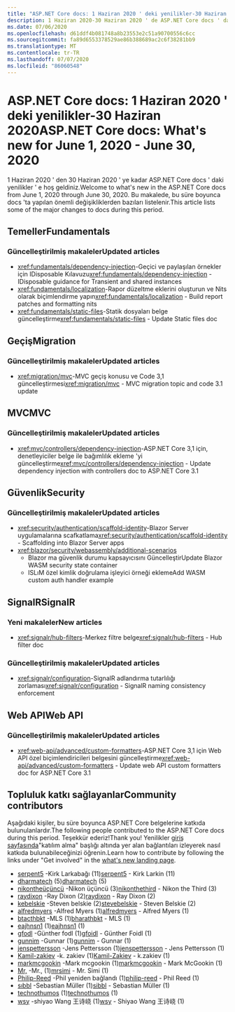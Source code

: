 ```yaml
---
title: "ASP.NET Core docs: 1 Haziran 2020 ' deki yenilikler-30 Haziran 2020"
description: 1 Haziran 2020-30 Haziran 2020 ' de ASP.NET Core docs ' daki yenilikler.
ms.date: 07/06/2020
ms.openlocfilehash: d61ddf4b081748a8b23553e2c51a90700556c6cc
ms.sourcegitcommit: fa89d6553378529ae86b388689ac2c6f38281bb9
ms.translationtype: MT
ms.contentlocale: tr-TR
ms.lasthandoff: 07/07/2020
ms.locfileid: "86060548"
---
```

# <a name="aspnet-core-docs-whats-new-for-june-1-2020---june-30-2020"></a><span data-ttu-id="65996-103">ASP.NET Core docs: 1 Haziran 2020 ' deki yenilikler-30 Haziran 2020</span><span class="sxs-lookup"><span data-stu-id="65996-103">ASP.NET Core docs: What's new for June 1, 2020 - June 30, 2020</span></span>

<span data-ttu-id="65996-104">1 Haziran 2020 ' den 30 Haziran 2020 ' ye kadar ASP.NET Core docs ' daki yenilikler ' e hoş geldiniz.</span><span class="sxs-lookup"><span data-stu-id="65996-104">Welcome to what's new in the ASP.NET Core docs from June 1, 2020 through June 30, 2020.</span></span> <span data-ttu-id="65996-105">Bu makalede, bu süre boyunca docs 'ta yapılan önemli değişikliklerden bazıları listelenir.</span><span class="sxs-lookup"><span data-stu-id="65996-105">This article lists some of the major changes to docs during this period.</span></span>

## <a name="fundamentals"></a><span data-ttu-id="65996-106">Temeller</span><span class="sxs-lookup"><span data-stu-id="65996-106">Fundamentals</span></span>

### <a name="updated-articles"></a><span data-ttu-id="65996-107">Güncelleştirilmiş makaleler</span><span class="sxs-lookup"><span data-stu-id="65996-107">Updated articles</span></span>

- <span data-ttu-id="65996-108"><xref:fundamentals/dependency-injection>-Geçici ve paylaşılan örnekler için IDisposable Kılavuzu</span><span class="sxs-lookup"><span data-stu-id="65996-108"><xref:fundamentals/dependency-injection> - IDisposable guidance for Transient and shared instances</span></span>
- <span data-ttu-id="65996-109"><xref:fundamentals/localization>-Rapor düzeltme eklerini oluşturun ve Nits olarak biçimlendirme yapın</span><span class="sxs-lookup"><span data-stu-id="65996-109"><xref:fundamentals/localization> - Build report patches and formatting nits</span></span>
- <span data-ttu-id="65996-110"><xref:fundamentals/static-files>-Statik dosyaları belge güncelleştirme</span><span class="sxs-lookup"><span data-stu-id="65996-110"><xref:fundamentals/static-files> - Update Static files doc</span></span>

## <a name="migration"></a><span data-ttu-id="65996-111">Geçiş</span><span class="sxs-lookup"><span data-stu-id="65996-111">Migration</span></span>

### <a name="updated-articles"></a><span data-ttu-id="65996-112">Güncelleştirilmiş makaleler</span><span class="sxs-lookup"><span data-stu-id="65996-112">Updated articles</span></span>

- <span data-ttu-id="65996-113"><xref:migration/mvc>-MVC geçiş konusu ve Code 3,1 güncelleştirmesi</span><span class="sxs-lookup"><span data-stu-id="65996-113"><xref:migration/mvc> - MVC migration topic and code 3.1 update</span></span>

## <a name="mvc"></a><span data-ttu-id="65996-114">MVC</span><span class="sxs-lookup"><span data-stu-id="65996-114">MVC</span></span>

### <a name="updated-articles"></a><span data-ttu-id="65996-115">Güncelleştirilmiş makaleler</span><span class="sxs-lookup"><span data-stu-id="65996-115">Updated articles</span></span>

- <span data-ttu-id="65996-116"><xref:mvc/controllers/dependency-injection>-ASP.NET Core 3,1 için, denetleyiciler belge ile bağımlılık ekleme 'yi güncelleştirme</span><span class="sxs-lookup"><span data-stu-id="65996-116"><xref:mvc/controllers/dependency-injection> - Update dependency injection with controllers doc to ASP.NET Core 3.1</span></span>

## <a name="security"></a><span data-ttu-id="65996-117">Güvenlik</span><span class="sxs-lookup"><span data-stu-id="65996-117">Security</span></span>

### <a name="updated-articles"></a><span data-ttu-id="65996-118">Güncelleştirilmiş makaleler</span><span class="sxs-lookup"><span data-stu-id="65996-118">Updated articles</span></span>

- <span data-ttu-id="65996-119"><xref:security/authentication/scaffold-identity>-Blazor Server uygulamalarına scafkatlama</span><span class="sxs-lookup"><span data-stu-id="65996-119"><xref:security/authentication/scaffold-identity> - Scaffolding into Blazor Server apps</span></span>
- <xref:blazor/security/webassembly/additional-scenarios>
  - <span data-ttu-id="65996-120">Blazor ma güvenlik durumu kapsayıcısını Güncelleştir</span><span class="sxs-lookup"><span data-stu-id="65996-120">Update Blazor WASM security state container</span></span>
  - <span data-ttu-id="65996-121">ISLıM özel kimlik doğrulama işleyici örneği ekleme</span><span class="sxs-lookup"><span data-stu-id="65996-121">Add WASM custom auth handler example</span></span>

## <a name="signalr"></a><span data-ttu-id="65996-122">SignalR</span><span class="sxs-lookup"><span data-stu-id="65996-122">SignalR</span></span>

### <a name="new-articles"></a><span data-ttu-id="65996-123">Yeni makaleler</span><span class="sxs-lookup"><span data-stu-id="65996-123">New articles</span></span>

- <span data-ttu-id="65996-124"><xref:signalr/hub-filters>-Merkez filtre belge</span><span class="sxs-lookup"><span data-stu-id="65996-124"><xref:signalr/hub-filters> - Hub filter doc</span></span>

### <a name="updated-articles"></a><span data-ttu-id="65996-125">Güncelleştirilmiş makaleler</span><span class="sxs-lookup"><span data-stu-id="65996-125">Updated articles</span></span>

- <span data-ttu-id="65996-126"><xref:signalr/configuration>-SignalR adlandırma tutarlılığı zorlaması</span><span class="sxs-lookup"><span data-stu-id="65996-126"><xref:signalr/configuration> - SignalR naming consistency enforcement</span></span>

## <a name="web-api"></a><span data-ttu-id="65996-127">Web API</span><span class="sxs-lookup"><span data-stu-id="65996-127">Web API</span></span>

### <a name="updated-articles"></a><span data-ttu-id="65996-128">Güncelleştirilmiş makaleler</span><span class="sxs-lookup"><span data-stu-id="65996-128">Updated articles</span></span>

- <span data-ttu-id="65996-129"><xref:web-api/advanced/custom-formatters>-ASP.NET Core 3,1 için Web API özel biçimlendiricileri belgesini güncelleştirme</span><span class="sxs-lookup"><span data-stu-id="65996-129"><xref:web-api/advanced/custom-formatters> - Update web API custom formatters doc for ASP.NET Core 3.1</span></span>

## <a name="community-contributors"></a><span data-ttu-id="65996-130">Topluluk katkı sağlayanlar</span><span class="sxs-lookup"><span data-stu-id="65996-130">Community contributors</span></span>

<span data-ttu-id="65996-131">Aşağıdaki kişiler, bu süre boyunca ASP.NET Core belgelerine katkıda bulunulanlardır.</span><span class="sxs-lookup"><span data-stu-id="65996-131">The following people contributed to the ASP.NET Core docs during this period.</span></span> <span data-ttu-id="65996-132">Teşekkür ederiz!</span><span class="sxs-lookup"><span data-stu-id="65996-132">Thank you!</span></span> <span data-ttu-id="65996-133">Yenilikler [giriş sayfasında](index.yml)"katılım alma" başlığı altında yer alan bağlantıları izleyerek nasıl katkıda bulunabileceğinizi öğrenin.</span><span class="sxs-lookup"><span data-stu-id="65996-133">Learn how to contribute by following the links under "Get involved" in the [what's new landing page](index.yml).</span></span>

- <span data-ttu-id="65996-134">[serpent5](https://github.com/serpent5) -Kirk Larkabağı (11)</span><span class="sxs-lookup"><span data-stu-id="65996-134">[serpent5](https://github.com/serpent5) - Kirk Larkin (11)</span></span>
- <span data-ttu-id="65996-135">[dharmatech](https://github.com/dharmatech) (5)</span><span class="sxs-lookup"><span data-stu-id="65996-135">[dharmatech](https://github.com/dharmatech) (5)</span></span>
- <span data-ttu-id="65996-136">[nikontheüçüncü](https://github.com/nikonthethird) -Nikon üçüncü (3)</span><span class="sxs-lookup"><span data-stu-id="65996-136">[nikonthethird](https://github.com/nikonthethird) - Nikon the Third (3)</span></span>
- <span data-ttu-id="65996-137">[raydixon](https://github.com/raydixon) -Ray Dixon (2)</span><span class="sxs-lookup"><span data-stu-id="65996-137">[raydixon](https://github.com/raydixon) - Ray Dixon (2)</span></span>
- <span data-ttu-id="65996-138">[kebelskie](https://github.com/stevebelskie) -Steven belskie (2)</span><span class="sxs-lookup"><span data-stu-id="65996-138">[stevebelskie](https://github.com/stevebelskie) - Steven Belskie (2)</span></span>
- <span data-ttu-id="65996-139">[alfredmyers](https://github.com/alfredmyers) -Alfred Myers (1)</span><span class="sxs-lookup"><span data-stu-id="65996-139">[alfredmyers](https://github.com/alfredmyers) - Alfred Myers (1)</span></span>
- <span data-ttu-id="65996-140">[btacthbkt](https://github.com/bharathbkt) -MLS (1)</span><span class="sxs-lookup"><span data-stu-id="65996-140">[bharathbkt](https://github.com/bharathbkt) - MLS (1)</span></span>
- <span data-ttu-id="65996-141">[eajhnsn1](https://github.com/eajhnsn1) (1)</span><span class="sxs-lookup"><span data-stu-id="65996-141">[eajhnsn1](https://github.com/eajhnsn1) (1)</span></span>
- <span data-ttu-id="65996-142">[gfodl](https://github.com/gfoidl) -Günther fodl (1)</span><span class="sxs-lookup"><span data-stu-id="65996-142">[gfoidl](https://github.com/gfoidl) - Günther Foidl (1)</span></span>
- <span data-ttu-id="65996-143">[gunnim](https://github.com/gunnim) -Gunnar (1)</span><span class="sxs-lookup"><span data-stu-id="65996-143">[gunnim](https://github.com/gunnim) - Gunnar (1)</span></span>
- <span data-ttu-id="65996-144">[jenspettersson](https://github.com/jenspettersson) -Jens Pettersson (1)</span><span class="sxs-lookup"><span data-stu-id="65996-144">[jenspettersson](https://github.com/jenspettersson) - Jens Pettersson (1)</span></span>
- <span data-ttu-id="65996-145">[Kamil-zakiev](https://github.com/Kamil-Zakiev) -k. zakiev (1)</span><span class="sxs-lookup"><span data-stu-id="65996-145">[Kamil-Zakiev](https://github.com/Kamil-Zakiev) - k.zakiev (1)</span></span>
- <span data-ttu-id="65996-146">[markmcgookin](https://github.com/markmcgookin) -Mark mcgookin (1)</span><span class="sxs-lookup"><span data-stu-id="65996-146">[markmcgookin](https://github.com/markmcgookin) - Mark McGookin (1)</span></span>
- <span data-ttu-id="65996-147">[Mr,](https://github.com/mrsimi) -Mr., (1)</span><span class="sxs-lookup"><span data-stu-id="65996-147">[mrsimi](https://github.com/mrsimi) - Mr. Simi (1)</span></span>
- <span data-ttu-id="65996-148">[Philip-Reed](https://github.com/philip-reed) -Phil yeniden bağlandı (1)</span><span class="sxs-lookup"><span data-stu-id="65996-148">[philip-reed](https://github.com/philip-reed) - Phil Reed (1)</span></span>
- <span data-ttu-id="65996-149">[sıbbl](https://github.com/sibbl) -Sebastian Müller (1)</span><span class="sxs-lookup"><span data-stu-id="65996-149">[sibbl](https://github.com/sibbl) - Sebastian Müller (1)</span></span>
- <span data-ttu-id="65996-150">[technothumos](https://github.com/technothumos) (1)</span><span class="sxs-lookup"><span data-stu-id="65996-150">[technothumos](https://github.com/technothumos) (1)</span></span>
- <span data-ttu-id="65996-151">[wsy](https://github.com/wsy) -shiyao Wang 王诗峣 (1)</span><span class="sxs-lookup"><span data-stu-id="65996-151">[wsy](https://github.com/wsy) - Shiyao Wang 王诗峣 (1)</span></span>
